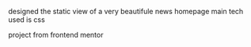 designed the static view of a very beautifule news homepage
main tech used is css

project from frontend mentor